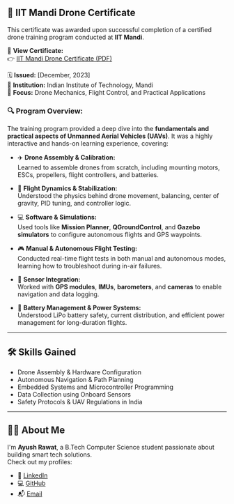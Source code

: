 ## 🚁 IIT Mandi Drone Certificate

This certificate was awarded upon successful completion of a certified drone training program conducted at **IIT Mandi**.

📄 **View Certificate:**  
👉 [IIT Mandi Drone Certificate (PDF)](https://github.com/ayush-030/IIT-Mandi-Drone-Certification/blob/main/Ayush_Rawat_IITMandi_Drone_Certificate.pdf)

🗓️ **Issued:** [December, 2023]  
🏫 **Institution:** Indian Institute of Technology, Mandi  
🎯 **Focus:** Drone Mechanics, Flight Control, and Practical Applications

### 🔍 Program Overview:
The training program provided a deep dive into the **fundamentals and practical aspects of Unmanned Aerial Vehicles (UAVs)**. It was a highly interactive and hands-on learning experience, covering:

- ✈️ **Drone Assembly & Calibration:**  
  Learned to assemble drones from scratch, including mounting motors, ESCs, propellers, flight controllers, and batteries.

- 🧠 **Flight Dynamics & Stabilization:**  
  Understood the physics behind drone movement, balancing, center of gravity, PID tuning, and controller logic.

- 💻 **Software & Simulations:**  
  Used tools like **Mission Planner**, **QGroundControl**, and **Gazebo simulators** to configure autonomous flights and GPS waypoints.

- 🎮 **Manual & Autonomous Flight Testing:**  
  Conducted real-time flight tests in both manual and autonomous modes, learning how to troubleshoot during in-air failures.

- 📶 **Sensor Integration:**  
  Worked with **GPS modules**, **IMUs**, **barometers**, and **cameras** to enable navigation and data logging.

- 🔋 **Battery Management & Power Systems:**  
  Understood LiPo battery safety, current distribution, and efficient power management for long-duration flights.

---

## 🛠 Skills Gained
- Drone Assembly & Hardware Configuration
- Autonomous Navigation & Path Planning
- Embedded Systems and Microcontroller Programming
- Data Collection using Onboard Sensors
- Safety Protocols & UAV Regulations in India

---

## 👨‍💻 About Me

I'm **Ayush Rawat**, a B.Tech Computer Science student passionate about building smart tech solutions.  
Check out my profiles:

- 🔗 [LinkedIn](https://www.linkedin.com/in/ayush-rawat-48422334a)  
- 💻 [GitHub](https://github.com/ayush-030)  
- 📬 [Email](mailto:rawat.ayush.work@gmail.com)

